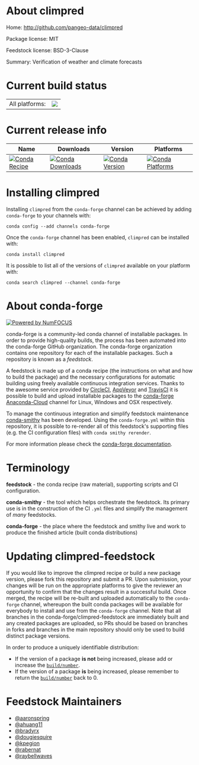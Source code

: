 About climpred
==============

Home: http://github.com/pangeo-data/climpred

Package license: MIT

Feedstock license: BSD-3-Clause

Summary: Verification of weather and climate forecasts



Current build status
====================


<table><tr><td>All platforms:</td>
    <td>
      <a href="https://dev.azure.com/conda-forge/feedstock-builds/_build/latest?definitionId=7139&branchName=master">
        <img src="https://dev.azure.com/conda-forge/feedstock-builds/_apis/build/status/climpred-feedstock?branchName=master">
      </a>
    </td>
  </tr>
</table>

Current release info
====================

| Name | Downloads | Version | Platforms |
| --- | --- | --- | --- |
| [![Conda Recipe](https://img.shields.io/badge/recipe-climpred-green.svg)](https://anaconda.org/conda-forge/climpred) | [![Conda Downloads](https://img.shields.io/conda/dn/conda-forge/climpred.svg)](https://anaconda.org/conda-forge/climpred) | [![Conda Version](https://img.shields.io/conda/vn/conda-forge/climpred.svg)](https://anaconda.org/conda-forge/climpred) | [![Conda Platforms](https://img.shields.io/conda/pn/conda-forge/climpred.svg)](https://anaconda.org/conda-forge/climpred) |

Installing climpred
===================

Installing `climpred` from the `conda-forge` channel can be achieved by adding `conda-forge` to your channels with:

```
conda config --add channels conda-forge
```

Once the `conda-forge` channel has been enabled, `climpred` can be installed with:

```
conda install climpred
```

It is possible to list all of the versions of `climpred` available on your platform with:

```
conda search climpred --channel conda-forge
```


About conda-forge
=================

[![Powered by NumFOCUS](https://img.shields.io/badge/powered%20by-NumFOCUS-orange.svg?style=flat&colorA=E1523D&colorB=007D8A)](http://numfocus.org)

conda-forge is a community-led conda channel of installable packages.
In order to provide high-quality builds, the process has been automated into the
conda-forge GitHub organization. The conda-forge organization contains one repository
for each of the installable packages. Such a repository is known as a *feedstock*.

A feedstock is made up of a conda recipe (the instructions on what and how to build
the package) and the necessary configurations for automatic building using freely
available continuous integration services. Thanks to the awesome service provided by
[CircleCI](https://circleci.com/), [AppVeyor](https://www.appveyor.com/)
and [TravisCI](https://travis-ci.com/) it is possible to build and upload installable
packages to the [conda-forge](https://anaconda.org/conda-forge)
[Anaconda-Cloud](https://anaconda.org/) channel for Linux, Windows and OSX respectively.

To manage the continuous integration and simplify feedstock maintenance
[conda-smithy](https://github.com/conda-forge/conda-smithy) has been developed.
Using the ``conda-forge.yml`` within this repository, it is possible to re-render all of
this feedstock's supporting files (e.g. the CI configuration files) with ``conda smithy rerender``.

For more information please check the [conda-forge documentation](https://conda-forge.org/docs/).

Terminology
===========

**feedstock** - the conda recipe (raw material), supporting scripts and CI configuration.

**conda-smithy** - the tool which helps orchestrate the feedstock.
                   Its primary use is in the construction of the CI ``.yml`` files
                   and simplify the management of *many* feedstocks.

**conda-forge** - the place where the feedstock and smithy live and work to
                  produce the finished article (built conda distributions)


Updating climpred-feedstock
===========================

If you would like to improve the climpred recipe or build a new
package version, please fork this repository and submit a PR. Upon submission,
your changes will be run on the appropriate platforms to give the reviewer an
opportunity to confirm that the changes result in a successful build. Once
merged, the recipe will be re-built and uploaded automatically to the
`conda-forge` channel, whereupon the built conda packages will be available for
everybody to install and use from the `conda-forge` channel.
Note that all branches in the conda-forge/climpred-feedstock are
immediately built and any created packages are uploaded, so PRs should be based
on branches in forks and branches in the main repository should only be used to
build distinct package versions.

In order to produce a uniquely identifiable distribution:
 * If the version of a package **is not** being increased, please add or increase
   the [``build/number``](https://conda.io/docs/user-guide/tasks/build-packages/define-metadata.html#build-number-and-string).
 * If the version of a package **is** being increased, please remember to return
   the [``build/number``](https://conda.io/docs/user-guide/tasks/build-packages/define-metadata.html#build-number-and-string)
   back to 0.

Feedstock Maintainers
=====================

* [@aaronspring](https://github.com/aaronspring/)
* [@ahuang11](https://github.com/ahuang11/)
* [@bradyrx](https://github.com/bradyrx/)
* [@dougiesquire](https://github.com/dougiesquire/)
* [@kpegion](https://github.com/kpegion/)
* [@rabernat](https://github.com/rabernat/)
* [@raybellwaves](https://github.com/raybellwaves/)

